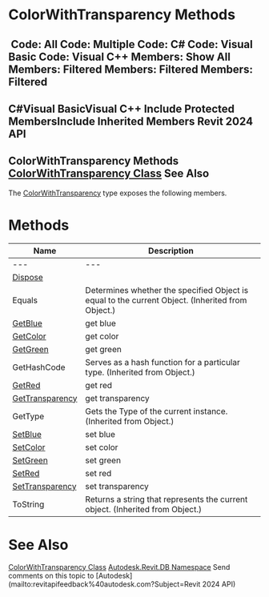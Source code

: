 # ColorWithTransparency Methods

﻿
 Code: All Code: Multiple Code: C# Code: Visual Basic Code: Visual C++  Members: Show All Members: Filtered Members: Filtered Members: Filtered   
---  
C#Visual BasicVisual C++
Include Protected MembersInclude Inherited Members
Revit 2024 API  
---  
ColorWithTransparency Methods  
[ColorWithTransparency Class](b68f80e1-5ea0-a485-ec3e-7dd077043230.md "ColorWithTransparency Class") See Also  
---  
The [ColorWithTransparency](b68f80e1-5ea0-a485-ec3e-7dd077043230.md "ColorWithTransparency Class") type exposes the following members.
# Methods
| Name | Description |
| --- | --- |
| --- | --- | --- |
| [Dispose](4b5ae35b-9ed3-697a-75c3-b9418f17ebd4.md "Dispose Method") |
| Equals | Determines whether the specified Object is equal to the current Object. (Inherited from Object.) |
| [GetBlue](3f299d95-fd17-23ea-0916-8b3e1b4009f4.md "GetBlue Method") | get blue |
| [GetColor](a272f155-0bd7-0f3f-7d37-bb0b853930ef.md "GetColor Method") | get color |
| [GetGreen](9183068d-59f8-f1c6-28b1-724efbc6a430.md "GetGreen Method") | get green |
| GetHashCode | Serves as a hash function for a particular type.  (Inherited from Object.) |
| [GetRed](77705bfb-25f3-717c-8a36-2a7fd2029686.md "GetRed Method") | get red |
| [GetTransparency](2f170ed9-52a0-88a1-f972-f237859ee8bf.md "GetTransparency Method") | get transparency |
| GetType | Gets the Type of the current instance. (Inherited from Object.) |
| [SetBlue](25ae3fd4-3b8d-6937-6add-bceca9396cc5.md "SetBlue Method") | set blue |
| [SetColor](8020939e-7696-2c9e-7e8d-4762f0503f41.md "SetColor Method") | set color |
| [SetGreen](0c19d5e5-0082-af20-c100-e5ae73748da9.md "SetGreen Method") | set green |
| [SetRed](8b170c40-0661-ff1c-da39-eec1510bf7b5.md "SetRed Method") | set red |
| [SetTransparency](814d5c8d-25a5-483b-c2b5-3325c37476ab.md "SetTransparency Method") | set transparency |
| ToString | Returns a string that represents the current object. (Inherited from Object.) |

# See Also
[ColorWithTransparency Class](b68f80e1-5ea0-a485-ec3e-7dd077043230.md "ColorWithTransparency Class")
[Autodesk.Revit.DB Namespace](87546ba7-461b-c646-cbb1-2cb8f5bff8b2.md "Autodesk.Revit.DB Namespace")
Send comments on this topic to [Autodesk](mailto:revitapifeedback%40autodesk.com?Subject=Revit 2024 API)